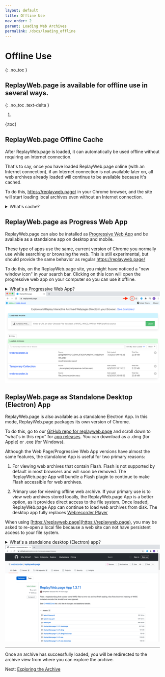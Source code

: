 ```yaml
---
layout: default
title: Offline Use
nav_order: 2
parent: Loading Web Archives
permalink: /docs/loading_offline
---
```


# Offline Use
{: .no_toc }

## ReplayWeb.page is available for offline use in several ways.
{: .no_toc .text-delta }


1. 
{:toc}


## ReplayWeb.page Offline Cache

After ReplayWeb.page is loaded, it can automatically be used offline without requiring an Internet connection.

That's to say, once you have loaded ReplayWeb.page online (with an Internet connection), if an Internet connection is not available later on, all web archives already loaded will continue to be available because it's cached.

To do this, https://replayweb.page/ in your Chrome browser, and the site will start loading local archives even without an Internet connection.


<details>
    <summary>
        What's cache?
    </summary>
      <p>
       Cache is a <i>temporary</i> storage space in your browser that keeps certain files. Cached data is used to quickly load an application or website (like replayweb.page!) every time you log on. 
      </p>
  </details>


## ReplayWeb.page as Progress Web App

ReplayWeb.page can also be installed as [Progressive Web App](https://developer.mozilla.org/en-US/docs/Web/Progressive_web_apps) and be available as a standalone app on desktop and mobile.

These type of apps use the same, current version of Chrome you normally use while searching or browsing the web. This is still experimental, but should provide the same behavior as regular https://replayweb.page/

To do this, on the ReplayWeb.page site, you might have noticed a "new window icon" in your search bar. Clicking on this icon will open the progressive web app on your computer so you can use it offline.

<details>
    <summary>
        What's a Progressive Web App?
    </summary>
      <p>
       Progressive Web Apps can be considered as a cross-platform app: part web and part native. PWAs are built on the web and has web features that make is faster and easier to discover and share. AND it also has native features that makes it better integrated with your operating system and allows you to install on your computer so that it works offline!
      </p>
  </details>

<img alt="screenshot of replayweb.page (offline)" src="/docs/assets/replaywebpage-pwa.png">



## ReplayWeb.page as Standalone Desktop (Electron) App

ReplayWeb.page is also available as a standalone Electron App. In this mode, ReplayWeb.page packages its own version of Chrome.

To do this, go to our [GitHub repo for replayweb.page](https://github.com/webrecorder/replayweb.page) and scroll down to "what's in this repo" for [app releases](https://github.com/webrecorder/replayweb.page/releases). You can download as a .dmg (for Apple) or .exe (for Windows).

Although the Web Page/Progressive Web App versions have almost the same features, the standalone App is useful for two primary reasons:

1) For viewing web archives that contain Flash. Flash is not supported by default in most browsers and will soon be removed. The ReplayWeb.page App will bundle a Flash plugin to continue to make Flash accessible for web archives.

2) Primary use for viewing offline web archive. If your primary use is to view web archives stored locally,
the ReplayWeb.page App is a better option, as it provides direct access to the file system.
Once loaded, ReplayWeb.page App can continue to load web archives from disk.
The desktop app fully replaces [Webrecorder Player](https://github.com/webrecorder/webrecorder-player)

When using [https://replayweb.page](https://replayweb.page), you may be asked to re-open a local file because a web site can not have persistent access to your file system.

<details>
    <summary>
        What's a standalone desktop (Electron) app?
    </summary>
      <p>
       Electron is the framework being used for a native application. A standalone desktop app just means that you can download the application to your desktop and open it up whenever without Internet!
      </p>
  </details>

  <img alt="screenshot of replayweb.page (offline)" src="/docs/assets/replaywebpage-releases.png">

<hr>
Once an archive has successfully loaded, you will be redirected to the archive view from where you can explore the archive.

Next:  [Exploring the Archive](/docs/exploring)
